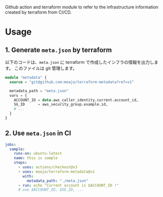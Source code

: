 Github action and terraform module to refer to the infrastructure information created by terraform from CI/CD.

# Usage

## 1. Generate `meta.json` by terraform

以下のコードは、`meta.json` に terraform で作成したインフラの情報を出力します。
このファイルは git 管理します。

```terraform
module "metadata" {
  source = "git@github.com:moajo/terraform-metadata?ref=v1"

  metadata_path = "meta.json"
  vars = {
    ACCOUNT_ID = data.aws_caller_identity.current.account_id,
    SG_ID      = aws_security_group.example.id,
    # ...
  }
}
```

## 2. Use `meta.json` in CI

```yaml
jobs:
  sample:
    runs-on: ubuntu-latest
    name: this is sample
    steps:
      - uses: actions/checkout@v3
      - uses: moajo/terraform-metadata@v1
        with:
          metadata_path: "./meta.json"
      - run: echo "Current account is $ACCOUNT_ID !"
      # use $ACCOUNT_ID, $SG_ID, ...
```
